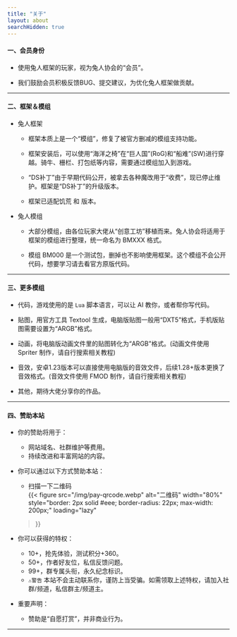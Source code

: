 ```yaml
---
title: "关于"
layout: about
searchHidden: true
---
```



#### 一、会员身份

- 使用兔人框架的玩家，视为兔人协会的“会员”。  

- 我们鼓励会员积极反馈BUG、提交建议，为优化兔人框架做贡献。  

---

#### 二、框架＆模组

- 兔人框架  

  - 框架本质上是一个“模组”，修复了被官方删减的模组支持功能。  
  
  - 框架安装后，可以使用“海洋之椅”在“巨人国”(RoG)和“船难”(SW)进行穿越。骑牛、栅栏、打包纸等内容，需要通过模组加入到游戏。  
  
  - “DS补丁”由于早期代码公开，被拿去各种魔改用于“收费”，现已停止维护。框架是“DS补丁”的升级版本。  

  - 框架已适配饥荒 [<i class="bi bi-android2"></i>](https://play.google.com/store/apps/details?id=com.kleientertainment.doNotStarveShipwrecked) 和 [<i class="bi bi-apple"></i>](https://apps.apple.com/us/app/dont-starve-shipwrecked/id1147297267?l=zh) 版本。  



- 兔人模组

  - 大部分模组，由各位玩家大佬从“创意工坊”移植而来。兔人协会将适用于框架的模组进行整理，统一命名为 BMXXX 格式。  
  
  - 模组 BM000 是一个测试包，删掉也不影响使用框架。这个模组不会公开代码，想要学习请去看官方原版代码。

---

#### 三、更多模组

- 代码，游戏使用的是 `Lua` 脚本语言，可以让 AI 教你，或者帮你写代码。  

- 贴图，用官方工具 Textool 生成，电脑版贴图一般用“DXT5”格式，手机版贴图需要设置为“ARGB”格式。  

- 动画，将电脑版动画文件里的贴图转化为“ARGB”格式。(动画文件使用 Spriter 制作，请自行搜索相关教程)  

- 音效，安卓1.23版本可以直接使用电脑版的音效文件，后续1.28+版本更换了音效格式。(音效文件使用 FMOD 制作，请自行搜索相关教程)  

- 其他，期待大佬分享你的作品。  

---

#### 四、赞助本站

- 你的赞助将用于：  
  - 网站域名、社群维护等费用。  
  - 持续改进和丰富网站的内容。  

- 你可以通过以下方式赞助本站：  
  - 扫描一下二维码  
  {{< figure 
    src="/img/pay-qrcode.webp" 
    alt="二维码" 
    width="80%" 
    style="border: 2px solid #eee; border-radius: 22px; max-width: 200px;"
    loading="lazy"
  >}}


- 你可以获得的特权：  

  - 10+，抢先体验，测试积分+360。
  - 50+，作者好友位，私信反馈问题。
  - 99+，群专属头衔，永久纪念标识。
  - `⚠️警告` 本站不会主动联系你，谨防上当受骗。如需领取上述特权，请加入社群/频道，私信群主/频道主。

- 重要声明：
  - 赞助是“自愿打赏”，并非商业行为。  


---
